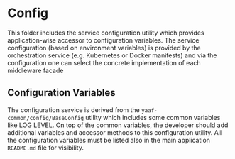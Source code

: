 # Config
This folder includes the service configuration utility which provides application-wise accessor to configuration variables.
The service configuration (based on environment variables) is provided by the orchestration service (e.g. Kubernetes or Docker manifests)
and via the configuration one can select the concrete implementation of each middleware facade

## Configuration Variables
The configuration service is derived from the `yaaf-common/config/BaseConfig` utility which includes some common variables
like LOG LEVEL.
On top of the common variables, the developer should add additional variables and accessor methods to this configuration utility.
All the configuration variables must be listed also in the main application `README.md` file for visibility.


